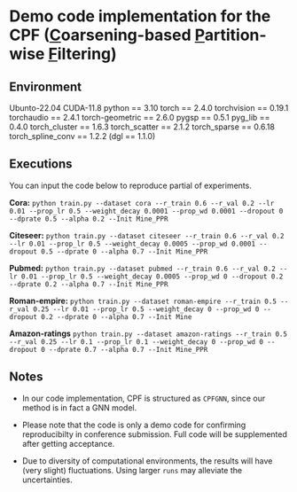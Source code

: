 # Demo code implementation for the CPF (<u>C</u>oarsening-based <u>P</u>artition-wise <u>F</u>iltering)

## Environment
Ubunto-22.04
CUDA-11.8
python == 3.10
torch == 2.4.0
torchvision == 0.19.1
torchaudio == 2.4.1
torch-geometric == 2.6.0
pygsp == 0.5.1
pyg_lib == 0.4.0
torch_cluster == 1.6.3
torch_scatter == 2.1.2
torch_sparse == 0.6.18
torch_spline_conv == 1.2.2
(dgl == 1.1.0)

## Executions
You can input the code below to reproduce partial of experiments.

**Cora:**
`python train.py --dataset cora --r_train 0.6 --r_val 0.2 --lr 0.01 --prop_lr 0.5 --weight_decay 0.0001 --prop_wd 0.0001 --dropout 0 --dprate 0.5 --alpha 0.2 --Init Mine_PPR`

**Citeseer:**
`python train.py --dataset citeseer --r_train 0.6 --r_val 0.2 --lr 0.01 --prop_lr 0.5 --weight_decay 0.0005 --prop_wd 0.0001 --dropout 0.5 --dprate 0 --alpha 0.7 --Init Mine_PPR`

**Pubmed:**
`python train.py --dataset pubmed --r_train 0.6 --r_val 0.2 --lr 0.01 --prop_lr 0.5 --weight_decay 0.0005 --prop_wd 0 --dropout 0.2 --dprate 0.2 --alpha 0.7 --Init Mine_PPR`

**Roman-empire:**
`python train.py --dataset roman-empire --r_train 0.5 --r_val 0.25 --lr 0.01 --prop_lr 0.5 --weight_decay 0 --prop_wd 0 --dropout 0.2 --dprate 0 --alpha 0.7 --Init Mine`

**Amazon-ratings**
`python train.py --dataset amazon-ratings --r_train 0.5 --r_val 0.25 --lr 0.1 --prop_lr 0.1 --weight_decay 0 --prop_wd 0 --dropout 0 --dprate 0.7 --alpha 0.7 --Init Mine_PPR`

## Notes
- In our code implementation, CPF is structured as `CPFGNN`, since our method is in fact a GNN model.

- Please note that the code is only a demo code for confirming reproducibilty in conference submission. Full code will be supplemented after getting acceptance.

- Due to diversity of computational environments, the results will have (very slight) fluctuations. Using larger `runs` may alleviate the uncertainties.